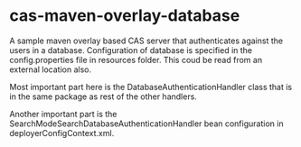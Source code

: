 # cas-maven-overlay-database
A sample maven overlay based CAS server that authenticates against the users in a database. Configuration of database is specified in the config.properties file in resources folder. This coud be read from an external location also.

Most important part here is the DatabaseAuthenticationHandler class that is in the same package as rest of the other handlers.

Another important part is the SearchModeSearchDatabaseAuthenticationHandler bean configuration in deployerConfigContext.xml.